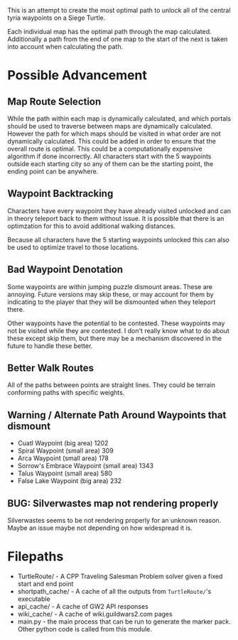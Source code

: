 This is an attempt to create the most optimal path to unlock all of the central
tyria waypoints on a Siege Turtle.


Each individual map has the optimal path through the map calculated.
Additionally a path from the end of one map to the start of the next is taken
into account when calculating the path.


Possible Advancement
================================================================================

Map Route Selection
--------------------------------------------------------------------------------
While the path within each map is dynamically calculated, and which portals
should be used to traverse between maps are dynamically calculated. However the
path for which maps should be visited in what order are not dynamically
calculated. This could be added in order to ensure that the overall route is
optimal. This could be a computationally expensive algorithm if done
incorrectly. All characters start with the 5 waypoints outside each starting
city so any of them can be the starting point, the ending point can be anywhere.


Waypoint Backtracking
--------------------------------------------------------------------------------
Characters have every waypoint they have already visited unlocked and can in
theory teleport back to them without issue. It is possible that there is an
optimzation for this to avoid additional walking distances.

Because all characters have the 5 starting waypoints unlocked this can also be
used to optimize travel to those locations.


Bad Waypoint Denotation
--------------------------------------------------------------------------------
Some waypoints are within jumping puzzle dismount areas. These are annoying.
Future versions may skip these, or may account for them by indicating to the
player that they will be dismounted when they teleport there.

Other waypoints have the potential to be contested. These waypoints may not be
visited while they are contested. I don't really know what to do about these
except skip them, but there may be a mechanism discovered in the future to
handle these better.


Better Walk Routes
--------------------------------------------------------------------------------
All of the paths between points are straight lines. They could be terrain
conforming paths with specific weights.


Warning / Alternate Path Around Waypoints that dismount
--------------------------------------------------------------------------------
* Cuatl Waypoint (big area) 1202
* Spiral Waypoint (small area) 309
* Arca Waypoint (small area) 178
* Sorrow's Embrace Waypoint (small area) 1343
* Talus Waypoint (small area) 580
* False Lake Waypoint (big area) 232


BUG: Silverwastes map not rendering properly
--------------------------------------------------------------------------------
Silverwastes seems to be not rendering properly for an unknown reason. Maybe an
issue maybe not depending on how widespread it is.


Filepaths
================================================================================
* TurtleRoute/ - A CPP Traveling Salesman Problem solver given a fixed start and end point
* shortpath_cache/ - A cache of all the outputs from `TurtleRoute/`'s executable
* api_cache/ - A cache of GW2 API responses
* wiki_cache/ - A cache of wiki.guildwars2.com pages
* main.py - the main process that can be run to generate the marker pack. Other python code is called from this module.
